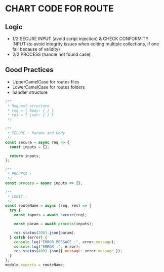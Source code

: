 # CHART CODE FOR ROUTE

## Logic

- 1/2 SECURE INPUT (avoid script injection) & CHECK CONFORMITY INPUT (to avoid integrity issues when editing multiple collections, if one fail because of validity)
- 2/2 PROCESS (handle not found case)

## Good Practices

- UpperCamelCase for routes files
- LowerCamelCase for routes folders
- handler structure

```javascript
/**
 * Request structure
 * req = { body: { } }
 * res = { json: { } }
 */

/**
 * SECURE : Params and Body
 */
const secure = async req => {
  const inputs = {};

  return inputs;
};

/**
 * PROCESS :
 */
const process = async inputs => {};

/**
 * LOGIC :
 */
const routeName = async (req, res) => {
  try {
    const inputs = await secure(req);

    const param = await process(inputs);

    res.status(200).json(param);
  } catch (error) {
    console.log("ERROR MESSAGE :", error.message);
    console.log("ERROR :", error);
    res.status(400).json({ message: error.message });
  }
};
module.exports = routeName;
```
